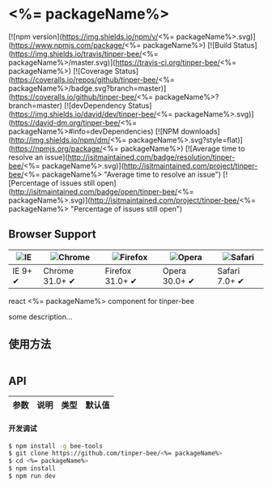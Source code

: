 # <%= packageName%>

[![npm version](https://img.shields.io/npm/v/<%= packageName%>.svg)](https://www.npmjs.com/package/<%= packageName%>)
[![Build Status](https://img.shields.io/travis/tinper-bee/<%= packageName%>/master.svg)](https://travis-ci.org/tinper-bee/<%= packageName%>)
[![Coverage Status](https://coveralls.io/repos/github/tinper-bee/<%= packageName%>/badge.svg?branch=master)](https://coveralls.io/github/tinper-bee/<%= packageName%>?branch=master)
[![devDependency Status](https://img.shields.io/david/dev/tinper-bee/<%= packageName%>.svg)](https://david-dm.org/tinper-bee/<%= packageName%>#info=devDependencies)
[![NPM downloads](http://img.shields.io/npm/dm/<%= packageName%>.svg?style=flat)](https://npmjs.org/package/<%= packageName%>)
[![Average time to resolve an issue](http://isitmaintained.com/badge/resolution/tinper-bee/<%= packageName%>.svg)](http://isitmaintained.com/project/tinper-bee/<%= packageName%> "Average time to resolve an issue")
[![Percentage of issues still open](http://isitmaintained.com/badge/open/tinper-bee/<%= packageName%>.svg)](http://isitmaintained.com/project/tinper-bee/<%= packageName%> "Percentage of issues still open")

## Browser Support

|![IE](https://raw.github.com/alrra/browser-logos/master/internet-explorer/internet-explorer_48x48.png) | ![Chrome](https://raw.github.com/alrra/browser-logos/master/chrome/chrome_48x48.png) | ![Firefox](https://raw.github.com/alrra/browser-logos/master/firefox/firefox_48x48.png) | ![Opera](https://raw.github.com/alrra/browser-logos/master/opera/opera_48x48.png) | ![Safari](https://raw.github.com/alrra/browser-logos/master/safari/safari_48x48.png)|
| --- | --- | --- | --- | --- |
| IE 9+ ✔ | Chrome 31.0+ ✔ | Firefox 31.0+ ✔ | Opera 30.0+ ✔ | Safari 7.0+ ✔ |


react <%= packageName%> component for tinper-bee

some description...

## 使用方法

```js

```



## API

|参数|说明|类型|默认值|
|:--|:---:|:--:|---:|

#### 开发调试

```sh
$ npm install -g bee-tools
$ git clone https://github.com/tinper-bee/<%= packageName%>
$ cd <%= packageName%>
$ npm install
$ npm run dev
```
